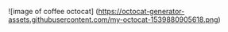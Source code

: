 ![image of coffee octocat] (https://octocat-generator-assets.githubusercontent.com/my-octocat-1539880905618.png)

